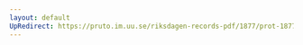 ```yaml
---
layout: default
UpRedirect: https://pruto.im.uu.se/riksdagen-records-pdf/1877/prot-1877--fk--041/prot-1877--fk--041_016.pdf
---
```

